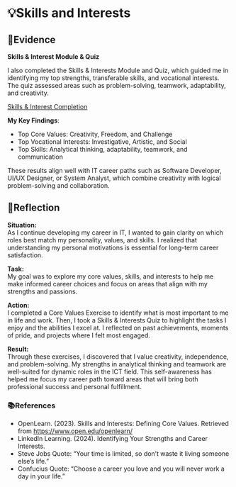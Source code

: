 # 💡Skills and Interests  
## 📄Evidence 

**Skills & Interest Module & Quiz**   

I also completed the Skills & Interests Module and Quiz, which guided me in identifying my top strengths, transferable skills, and vocational interests. The quiz assessed areas such as problem-solving, teamwork, adaptability, and creativity.  

[Skills & Interest Completion](https://github.com/AJ219423202/DigitalPortfolio1/blob/7c4a65419b4a1ba7de88071874459d2b2024212d/File/SKILLS_AND_INTEREST.png)  


**My Key Findings**:  

- Top Core Values: Creativity, Freedom, and Challenge  
- Top Vocational Interests: Investigative, Artistic, and Social  
- Top Skills: Analytical thinking, adaptability, teamwork, and communication  

These results align well with IT career paths such as Software Developer, UI/UX Designer, or System Analyst, which combine creativity with logical problem-solving and collaboration.  

## 💬Reflection  

**Situation:**  
As I continue developing my career in IT, I wanted to gain clarity on which roles best match my personality, values, and skills. I realized that understanding my personal motivations is essential for long-term career satisfaction.  

**Task:**  
My goal was to explore my core values, skills, and interests to help me make informed career choices and focus on areas that align with my strengths and passions.   

**Action:**  
I completed a Core Values Exercise to identify what is most important to me in life and work. Then, I took a Skills & Interests Quiz to highlight the tasks I enjoy and the abilities I excel at. I reflected on past achievements, moments of pride, and projects where I felt most engaged.  

**Result:**  
Through these exercises, I discovered that I value creativity, independence, and problem-solving. My strengths in analytical thinking and teamwork are well-suited for dynamic roles in the ICT field.
This self-awareness has helped me focus my career path toward areas that will bring both professional success and personal fulfillment.  

### 📚References  

- OpenLearn. (2023). Skills and Interests: Defining Core Values. Retrieved from https://www.open.edu/openlearn/  
- LinkedIn Learning. (2024). Identifying Your Strengths and Career Interests.  
- Steve Jobs Quote: “Your time is limited, so don’t waste it living someone else’s life.”  
- Confucius Quote: “Choose a career you love and you will never work a day in your life.”  
